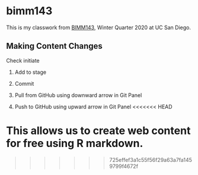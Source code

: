 # bimm143

This is my classwork from [BIMM143](https://bioboot.github.io/bimm143_W20/), Winter Quarter 2020 at UC San Diego.

## Making Content Changes

Check initiate
1. Add to stage
2. Commit

3. Pull from GitHub using downward arrow in Git Panel
4. Push to GitHub using upward arrow in Git Panel
<<<<<<< HEAD

This allows us to create web content for free using R markdown.
=======
>>>>>>> 725effef3a1c55f56f29a63a7fa1459799f4672f

